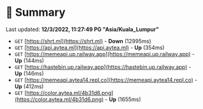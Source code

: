 # 📖 Summary
Last updated: **12/3/2022, 11:27:49 PG "Asia/Kuala_Lumpur"**

- `GET` [https://shrt.ml](https://shrt.ml) - **Down** (12995ms)
- `GET` [https://api.aytea.ml](https://api.aytea.ml) - **Up** (354ms)
- `GET` [https://memeapi.up.railway.app](https://memeapi.up.railway.app) - **Up** (144ms)
- `GET` [https://hastebin.up.railway.app](https://hastebin.up.railway.app) - **Up** (146ms)
- `GET` [https://memeapi.aytea14.repl.co](https://memeapi.aytea14.repl.co) - **Up** (412ms)
- `GET` [https://color.aytea.ml/4b31d6.png](https://color.aytea.ml/4b31d6.png) - **Up** (1655ms)

